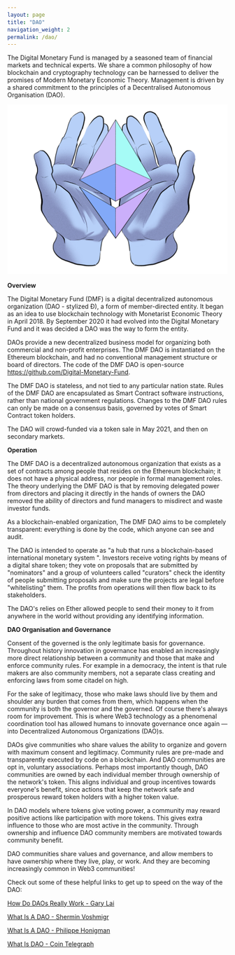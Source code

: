 ```yaml
---
layout: page
title: "DAO"
navigation_weight: 2
permalink: /dao/
---
```


The Digital Monetary Fund is managed by a seasoned team of financial markets and technical experts. We share a common philosophy of how blockchain and cryptography technology can be harnessed to deliver the promises of Modern Monetary Economic Theory. Management is driven by a shared commitment to the principles of a Decentralised Autonomous Organisation (DAO).

![Transparency](/assets/impact_transparent.png)

**Overview**

The Digital Monetary Fund (DMF) is a digital decentralized autonomous organization (DAO - stylized Đ), a form of member-directed entity. It began as an idea to use blockchain technology with Monetarist Economic Theory in April 2018. By September 2020 it had evolved into the Digital Monetary Fund and it was decided a DAO was the way to form the entity.

DAOs provide a new decentralized business model for organizing both commercial and non-profit enterprises. The DMF DAO is instantiated on the Ethereum blockchain, and had no conventional management structure or board of directors. The code of the DMF DAO is open-source https://github.com/Digital-Monetary-Fund.

The DMF DAO is stateless, and not tied to any particular nation state. Rules of the DMF DAO are encapsulated as Smart Contract software instructions, rather than national government regulations. Changes to the DMF DAO rules can only be made on a consensus basis, governed by votes of Smart Contract token holders.

The DAO will crowd-funded via a token sale in May 2021, and then on secondary markets.

**Operation**

The DMF DAO is a decentralized autonomous organization that exists as a set of contracts among people that resides on the Ethereum blockchain; it does not have a physical address, nor people in formal management roles. The theory underlying the DMF DAO is that by removing delegated power from directors and placing it directly in the hands of owners the DAO removed the ability of directors and fund managers to misdirect and waste investor funds.

As a blockchain-enabled organization, The DMF DAO aims to be completely transparent: everything is done by the code, which anyone can see and audit.

The DAO is intended to operate as "a hub that runs a blockchain-based international monetary system ". Investors receive voting rights by means of a digital share token; they vote on proposals that are submitted by "nominators" and a group of volunteers called "curators" check the identity of people submitting proposals and make sure the projects are legal before "whitelisting" them. The profits from operations will then flow back to its stakeholders.

The DAO's relies on Ether allowed people to send their money to it from anywhere in the world without providing any identifying information.

**DAO Organisation and Governance**

Consent of the governed is the only legitimate basis for governance. Throughout history innovation in governance has enabled an increasingly more direct relationship between a community and those that make and enforce community rules. For example in a democracy, the intent is that rule makers are also community members, not a separate class creating and enforcing laws from some citadel on high.

For the sake of legitimacy, those who make laws should live by them and shoulder any burden that comes from them, which happens when the community is both the governor and the governed. Of course there's always room for improvement. This is where Web3 technology as a phenomenal coordination tool has allowed humans to innovate governance once again — into Decentralized Autonomous Organizations (DAO)s.

DAOs give communities who share values the ability to organize and govern with maximum consent and legitimacy. Community rules are pre-made and transparently executed by code on a blockchain. And DAO communities are opt in, voluntary associations. Perhaps most importantly though, DAO communities are owned by each individual member through ownership of the network's token. This aligns individual and group incentives towards everyone's benefit, since actions that keep the network safe and prosperous reward token holders with a higher token value.

In DAO models where tokens give voting power, a community may reward positive actions like participation with more tokens. This gives extra influence to those who are most active in the community. Through ownership and influence DAO community members are motivated towards community benefit.

DAO communities share values and governance, and allow members to have ownership where they live, play, or work. And they are becoming increasingly common in Web3 communities!

Check out some of these helpful links to get up to speed on the way of the DAO:

<a href="https://medium.com/cortexlabs/how-do-daos-really-work-425e7b41d9d" target="_blank">How Do DAOs Really Work - Gary Lai</a>

<a href="https://blockchainhub.net/dao-decentralized-autonomous-organization/" target="_blank">What Is A DAO - Shermin Voshmigr</a>

<a href="https://hackernoon.com/what-is-a-dao-c7e84aa1bd69" target="_blank">What Is A DAO - Philippe Honigman</a>

<a href="https://cointelegraph.com/ethereum-for-beginners/what-is-dao" target="_blank">What Is DAO - Coin Telegraph</a>

